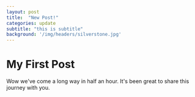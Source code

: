 ```yaml
---
layout: post
title:  "New Post!"
categories: update
subtitle: "this is subtitle"
background: '/img/headers/silverstone.jpg'
---
```


# My First Post

Wow we've come a long way in half an hour. It's been great to share this journey with you.
